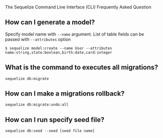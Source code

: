 The Sequelize Command Line Interface (CLI) Frequently Asked Question

## How can I generate a model?
Specify model name with `--name` argument. List of table fields can be passed with `--attributes` option
``` 
$ sequelize model:create --name User --attributes name:string,state:boolean,birth:date,card:integer
```

## What is the command to executes all migrations?
```
sequelize db:migrate
```
## How can I make a migrations rollback?

```
sequelize db:migrate:undo:all
```
## How can I run specify seed file?

```
sequelize db:seed --seed [seed file name]
```
